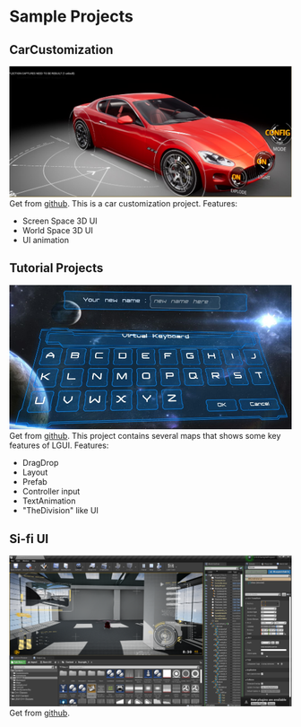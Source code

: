 # Sample Projects

## CarCustomization
![Icon](./icon.png)
Get from [github](https://github.com/liufei2008/LGUI-Sample--CarCustomization.git).
This is a car customization project.
Features:
* Screen Space 3D UI
* World Space 3D UI
* UI animation

## Tutorial Projects
![Icon](./icon2.png)
Get from [github](https://github.com/liufei2008/LGUI_Tutorial.git).
This project contains several maps that shows some key features of LGUI.
Features:
* DragDrop
* Layout
* Prefab
* Controller input
* TextAnimation
* "TheDivision" like UI

## Si-fi UI
![Icon](./icon3.png)
Get from [github](https://github.com/liufei2008/LGUISampleProject.git).